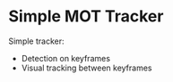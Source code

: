 # Simple MOT Tracker
Simple tracker:
* Detection on keyframes
* Visual tracking between keyframes


